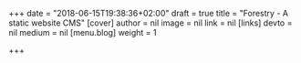 +++
date = "2018-06-15T19:38:36+02:00"
draft = true
title = "Forestry - A static website CMS"
[cover]
author = nil
image = nil
link = nil
[links]
devto = nil
medium = nil
[menu.blog]
weight = 1

+++
